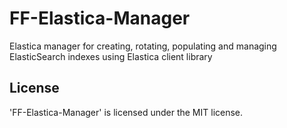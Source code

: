 FF-Elastica-Manager
================

Elastica manager for creating, rotating, populating and managing ElasticSearch indexes using Elastica client library


License
-------

'FF-Elastica-Manager' is licensed under the MIT license.
